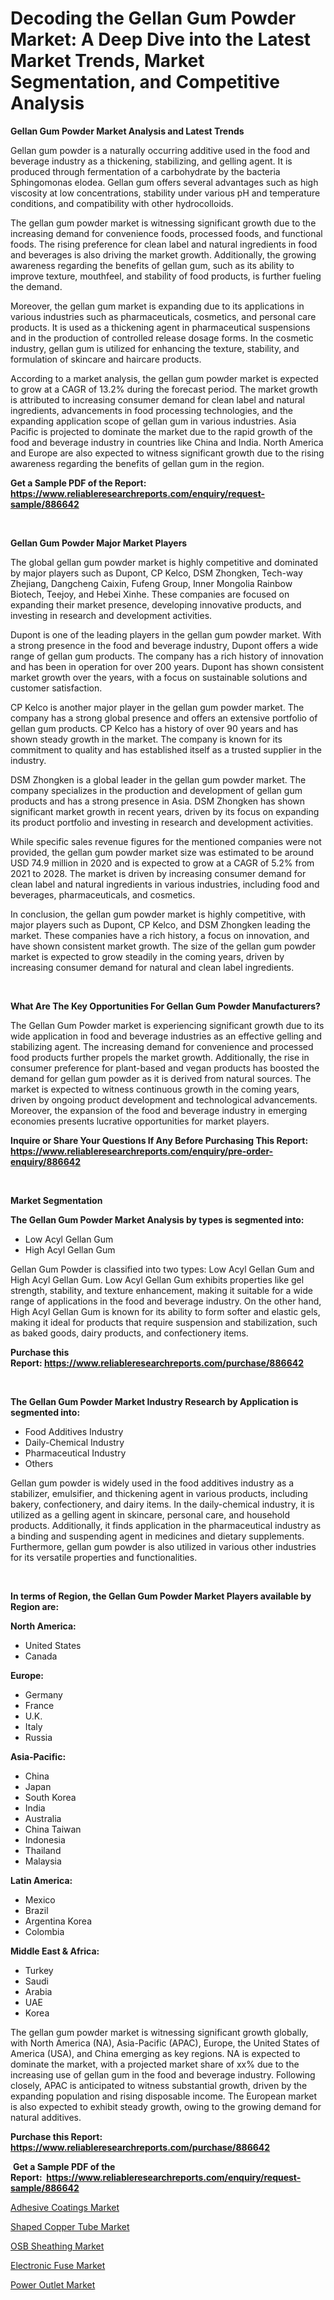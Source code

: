 <p><h1>Decoding the Gellan Gum Powder Market: A Deep Dive into the Latest Market Trends, Market Segmentation, and Competitive Analysis</h1></p><p><strong>Gellan Gum Powder Market Analysis and Latest Trends</strong></p>
<p><p>Gellan gum powder is a naturally occurring additive used in the food and beverage industry as a thickening, stabilizing, and gelling agent. It is produced through fermentation of a carbohydrate by the bacteria Sphingomonas elodea. Gellan gum offers several advantages such as high viscosity at low concentrations, stability under various pH and temperature conditions, and compatibility with other hydrocolloids.</p><p>The gellan gum powder market is witnessing significant growth due to the increasing demand for convenience foods, processed foods, and functional foods. The rising preference for clean label and natural ingredients in food and beverages is also driving the market growth. Additionally, the growing awareness regarding the benefits of gellan gum, such as its ability to improve texture, mouthfeel, and stability of food products, is further fueling the demand.</p><p>Moreover, the gellan gum market is expanding due to its applications in various industries such as pharmaceuticals, cosmetics, and personal care products. It is used as a thickening agent in pharmaceutical suspensions and in the production of controlled release dosage forms. In the cosmetic industry, gellan gum is utilized for enhancing the texture, stability, and formulation of skincare and haircare products.</p><p>According to a market analysis, the gellan gum powder market is expected to grow at a CAGR of 13.2% during the forecast period. The market growth is attributed to increasing consumer demand for clean label and natural ingredients, advancements in food processing technologies, and the expanding application scope of gellan gum in various industries. Asia Pacific is projected to dominate the market due to the rapid growth of the food and beverage industry in countries like China and India. North America and Europe are also expected to witness significant growth due to the rising awareness regarding the benefits of gellan gum in the region.</p></p>
<p><strong>Get a Sample PDF of the Report:&nbsp; <a href="https://www.reliableresearchreports.com/enquiry/request-sample/886642">https://www.reliableresearchreports.com/enquiry/request-sample/886642</a></strong></p>
<p>&nbsp;</p>
<p><strong>Gellan Gum Powder Major Market Players</strong></p>
<p><p>The global gellan gum powder market is highly competitive and dominated by major players such as Dupont, CP Kelco, DSM Zhongken, Tech-way Zhejiang, Dangcheng Caixin, Fufeng Group, Inner Mongolia Rainbow Biotech, Teejoy, and Hebei Xinhe. These companies are focused on expanding their market presence, developing innovative products, and investing in research and development activities.</p><p>Dupont is one of the leading players in the gellan gum powder market. With a strong presence in the food and beverage industry, Dupont offers a wide range of gellan gum products. The company has a rich history of innovation and has been in operation for over 200 years. Dupont has shown consistent market growth over the years, with a focus on sustainable solutions and customer satisfaction.</p><p>CP Kelco is another major player in the gellan gum powder market. The company has a strong global presence and offers an extensive portfolio of gellan gum products. CP Kelco has a history of over 90 years and has shown steady growth in the market. The company is known for its commitment to quality and has established itself as a trusted supplier in the industry.</p><p>DSM Zhongken is a global leader in the gellan gum powder market. The company specializes in the production and development of gellan gum products and has a strong presence in Asia. DSM Zhongken has shown significant market growth in recent years, driven by its focus on expanding its product portfolio and investing in research and development activities.</p><p>While specific sales revenue figures for the mentioned companies were not provided, the gellan gum powder market size was estimated to be around USD 74.9 million in 2020 and is expected to grow at a CAGR of 5.2% from 2021 to 2028. The market is driven by increasing consumer demand for clean label and natural ingredients in various industries, including food and beverages, pharmaceuticals, and cosmetics.</p><p>In conclusion, the gellan gum powder market is highly competitive, with major players such as Dupont, CP Kelco, and DSM Zhongken leading the market. These companies have a rich history, a focus on innovation, and have shown consistent market growth. The size of the gellan gum powder market is expected to grow steadily in the coming years, driven by increasing consumer demand for natural and clean label ingredients.</p></p>
<p>&nbsp;</p>
<p><strong>What Are The Key Opportunities For Gellan Gum Powder Manufacturers?</strong></p>
<p><p>The Gellan Gum Powder market is experiencing significant growth due to its wide application in food and beverage industries as an effective gelling and stabilizing agent. The increasing demand for convenience and processed food products further propels the market growth. Additionally, the rise in consumer preference for plant-based and vegan products has boosted the demand for gellan gum powder as it is derived from natural sources. The market is expected to witness continuous growth in the coming years, driven by ongoing product development and technological advancements. Moreover, the expansion of the food and beverage industry in emerging economies presents lucrative opportunities for market players.</p></p>
<p><strong>Inquire or Share Your Questions If Any Before Purchasing This Report: <a href="https://www.reliableresearchreports.com/enquiry/pre-order-enquiry/886642">https://www.reliableresearchreports.com/enquiry/pre-order-enquiry/886642</a></strong></p>
<p>&nbsp;</p>
<p><strong>Market Segmentation</strong></p>
<p><strong>The Gellan Gum Powder Market Analysis by types is segmented into:</strong></p>
<p><ul><li>Low Acyl Gellan Gum</li><li>High Acyl Gellan Gum</li></ul></p>
<p><p>Gellan Gum Powder is classified into two types: Low Acyl Gellan Gum and High Acyl Gellan Gum. Low Acyl Gellan Gum exhibits properties like gel strength, stability, and texture enhancement, making it suitable for a wide range of applications in the food and beverage industry. On the other hand, High Acyl Gellan Gum is known for its ability to form softer and elastic gels, making it ideal for products that require suspension and stabilization, such as baked goods, dairy products, and confectionery items.</p></p>
<p><strong>Purchase this Report:&nbsp;<a href="https://www.reliableresearchreports.com/purchase/886642">https://www.reliableresearchreports.com/purchase/886642</a></strong></p>
<p>&nbsp;</p>
<p><strong>The Gellan Gum Powder Market Industry Research by Application is segmented into:</strong></p>
<p><ul><li>Food Additives Industry</li><li>Daily-Chemical Industry</li><li>Pharmaceutical Industry</li><li>Others</li></ul></p>
<p><p>Gellan gum powder is widely used in the food additives industry as a stabilizer, emulsifier, and thickening agent in various products, including bakery, confectionery, and dairy items. In the daily-chemical industry, it is utilized as a gelling agent in skincare, personal care, and household products. Additionally, it finds application in the pharmaceutical industry as a binding and suspending agent in medicines and dietary supplements. Furthermore, gellan gum powder is also utilized in various other industries for its versatile properties and functionalities.</p></p>
<p>&nbsp;</p>
<p><strong>In terms of Region, the Gellan Gum Powder Market Players available by Region are:</strong></p>
<p>
    <p> <strong> North America: </strong>
        <ul>
            <li>United States</li>
            <li>Canada</li>
        </ul>
        </p> 
    <p> <strong> Europe: </strong>
        <ul>
            <li>Germany</li>
            <li>France</li>
            <li>U.K.</li>
            <li>Italy</li>
            <li>Russia</li>
        </ul>
        </p> 
    <p> <strong> Asia-Pacific: </strong>
        <ul>
            <li>China</li>
            <li>Japan</li>
            <li>South Korea</li>
            <li>India</li>
            <li>Australia</li>
            <li>China Taiwan</li>
            <li>Indonesia</li>
            <li>Thailand</li>
            <li>Malaysia</li>
        </ul>
        </p> 
    <p> <strong> Latin America: </strong>
        <ul>
            <li>Mexico</li>
            <li>Brazil</li>
            <li>Argentina Korea</li>
            <li>Colombia</li>
        </ul>
        </p> 
    <p> <strong> Middle East & Africa: </strong>
        <ul>
            <li>Turkey</li>
            <li>Saudi</li>
            <li>Arabia</li>
            <li>UAE</li>
            <li>Korea</li>
        </ul>
    </p>
    </p>
<p><p>The gellan gum powder market is witnessing significant growth globally, with North America (NA), Asia-Pacific (APAC), Europe, the United States of America (USA), and China emerging as key regions. NA is expected to dominate the market, with a projected market share of xx% due to the increasing use of gellan gum in the food and beverage industry. Following closely, APAC is anticipated to witness substantial growth, driven by the expanding population and rising disposable income. The European market is also expected to exhibit steady growth, owing to the growing demand for natural additives.</p></p>
<p><strong>Purchase this Report: <a href="https://www.reliableresearchreports.com/purchase/886642">https://www.reliableresearchreports.com/purchase/886642</a></strong></p>
<p>&nbsp;<strong>Get a Sample PDF of the Report:&nbsp;&nbsp;<a href="https://www.reliableresearchreports.com/enquiry/request-sample/886642">https://www.reliableresearchreports.com/enquiry/request-sample/886642</a></strong></p>
<p><strong></strong></p>
<p><p><a href="https://github.com/luckyshygirl/Market-Research-Report-List-1/blob/main/adhesive-coatings-market.md">Adhesive Coatings Market</a></p><p><a href="https://medium.com/@flee.calm.mark/shaped-copper-tube-market-trends-forecast-and-competitive-analysis-to-2030-68d59d6d8c56">Shaped Copper Tube Market</a></p><p><a href="https://github.com/gdfhhhj/Market-Research-Report-List-1/blob/main/osb-sheathing-market.md">OSB Sheathing Market</a></p><p><a href="https://medium.com/@markuspagac/electronic-fuse-market-exploring-market-share-market-trends-and-future-growth-a1d8b0f5e43d">Electronic Fuse Market</a></p><p><a href="https://medium.com/@robbleannon/power-outlet-market-research-report-its-history-and-forecast-2023-to-2030-eb2af6835bb3">Power Outlet Market</a></p></p>